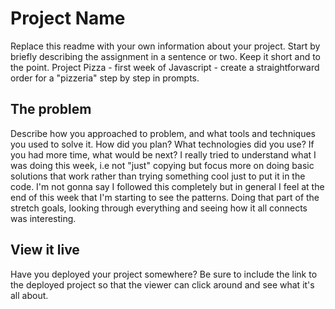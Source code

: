# Project Name

Replace this readme with your own information about your project. Start by briefly describing the assignment in a sentence or two. Keep it short and to the point.
Project Pizza - first week of Javascript - create a straightforward order for a "pizzeria" step by step in prompts.

## The problem

Describe how you approached to problem, and what tools and techniques you used to solve it. How did you plan? What technologies did you use? If you had more time, what would be next?
I really tried to understand what I was doing this week, i.e not "just" copying but focus more on doing basic solutions that work rather than trying something cool just to put it in the code. 
I'm not gonna say I followed this completely but in general I feel at the end of this week that I'm starting to see the patterns. Doing that part of the stretch goals, looking through everything and seeing how it all connects was interesting.


## View it live

Have you deployed your project somewhere? Be sure to include the link to the deployed project so that the viewer can click around and see what it's all about.
